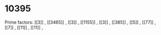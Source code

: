 # 10395

Prime factors: [[3]] , [[3465]] , [[3]] , [[1155]] , [[3]] , [[385]] , [[5]] , [[77]] , [[7]] , [[11]] , [[11]] , 
